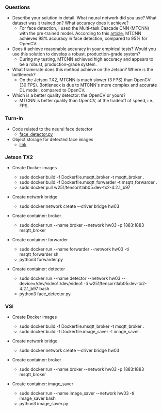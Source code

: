 ### Questions
* Describe your solution in detail.  What neural network did you use? What dataset was it trained on? What accuracy does it achieve?
  - For face detection, I used the Multi-task Cascade CNN (MTCNN) with the pre-trained model.  According to this [article](https://blog.datawow.io/face-detection-haar-cascade-vs-mtcnn-13af4aa180e6), MTCNN achieves 98% accuracy in face detection, compared to 95% for OpenCV.
* Does it achieve reasonable accuracy in your empirical tests? Would you use this solution to develop a robust, production-grade system?
  - During my testing, MTCNN achieved high accuracy and appears to be a robust, production-grade system.
* What framerate does this method achieve on the Jetson? Where is the bottleneck?
  - On the Jetson TX2, MTCNN is much slower (3 FPS) than OpenCV (30 FPS).  Bottleneck is due to MTCNN's more complex and accurate DL model, compared to OpenCV.
* Which is a better quality detector: the OpenCV or yours?
  - MTCNN is better quality than OpenCV, at the tradeoff of speed, i.e., FPS.


### Turn-In
* Code related to the neural face detector
  - [face_detector.py](https://github.com/Stanley-Ye/2019-Fall-W251/blob/master/week07/hw/Submission/face_detector.py)
* Object storage for detected face images
  - [link](https://cloud.ibm.com/objectstorage/crn%3Av1%3Abluemix%3Apublic%3Acloud-object-storage%3Aglobal%3Aa%2Fd037c9645257443e814577efd4ed2d9f%3A1c5500be-176d-4e6c-a4bb-ff0bc3f07a2a%3A%3A?bucket=sye2&bucketRegion=us-east&endpoint=s3.us-east.cloud-object-storage.appdomain.cloud&paneId=bucket_overview)


### Jetson TX2 ###
* Create Docker images
  - sudo docker build -f Dockerfile.msqtt_broker -t msqtt_broker .
  - sudo docker build -f Dockerfile.msqtt_forwarder -t msqtt_forwarder .
  - sudo docker pull w251/tensorrtlab05:dev-tx2-4.2.1_b97

* Create network bridge
  - sudo docker network create --driver bridge hw03

* Create container: broker
  - sudo docker run --name broker --network hw03 -p 1883:1883 msqtt_broker

* Create container: forwarder
  - sudo docker run --name forwarder --network hw03 -ti msqtt_forwarder sh
  - python3 forwarder.py

* Create container: detector
  - sudo docker run --name detector --network hw03 --device=/dev/video1:/dev/video1 -ti w251/tensorrtlab05:dev-tx2-4.2.1_b97 bash
  - python3 face_detector.py


### VSI ###
* Create Docker images
  - sudo docker build -f Dockerfile.msqtt_broker -t msqtt_broker .
  - sudo docker build -f Dockerfile.image_saver -t image_saver .

* Create network bridge
  - sudo docker network create --driver bridge hw03

* Create container: broker
  - sudo docker run --name broker --network hw03 -p 1883:1883 msqtt_broker

* Create container: image_saver
  - sudo docker run --name image_saver --network hw03 -ti image_saver bash
  - python3 image_saver.py
